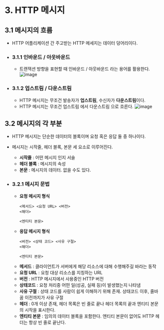 # 3. HTTP 메시지

## 3.1 메시지의 흐름
- HTTP 어플리케이션 간 주고받는 HTTP 메세지는 데이터 덩어리이다.

- ### 3.1.1 인바운드 / 아웃바운드
  - 트랜잭션 방향을 표현할 때 인바운드 / 아웃바운드 라는 용어를 활용한다.
![image](https://user-images.githubusercontent.com/87873821/220694731-d25a8c16-8f27-4fd6-a263-30a9197f3c99.png)

- ### 3.1.2 업스트림 / 다운스트림
  - HTTP 메시지는 무조건 발송자가 **업스트림**, 수신자가 **다운스트림**이다.
  - HTTP 메시지는 무조건 업스트림 에서 다운스트림 으로 흐른다.
![image](https://user-images.githubusercontent.com/87873821/220697152-f0a8f3be-1b6b-4717-8f2d-ff880dd80ca9.png)

## 3.2 메시지의 각 부분
- HTTP 메시지는 단순한 데이터의 블록이며 요청 혹은 응답 둘 중 하나이다.
- 메시지는 시작줄, 헤더 블록, 본문 세 요소로 이루어진다.
  - **시작줄** : 어떤 메시지 인지 서술
  - **헤더 블록** : 메시지의 속성
  - **본문** : 메시지의 데이터. 없을 수도 있다.

- ### 3.2.1 메시지 문법
  - **요청 메시지 형식**
    ```
    <메서드> <요청 URL> <버전>
    <해더>

    <엔티티 본문>
    ```
  - **응답 메시지 형식**
    ```
    <버전> <상태 코드> <사유 구절>
    <해더>

    <엔티티 본문>
    ```
  - **메서드** : 클라이언트가 서버에게 해당 리소스에 대해 수행해주길 바라는 동작
  - **요청 URL** : 요청 대상 리소스를 지칭하는 URL
  - **버전** : HTTP 메시지에서 사용중인 HTTP 버전
  - **상태코드** : 요청 처리중 어떤 일(성공, 실패 등)이 발생했는지 나타냄
  - **사유 구절** : 상태 코드를 사람이 쉽게 이해하기 위해 존재. 상태코드 이후, 줄바꿈 이전까지가 사유 구절
  - **헤더** : 0개 이상 존재, 헤더 목록은 빈 줄로 끝나 헤더 목록의 끝과 엔티티 본문의 시작을 표시한다.
  - **엔티티 본문** : 임의의 데이터 블록을 포함한다. 엔티티 본문이 없어도 HTTP 헤더는 항상 빈 줄로 끝난다.